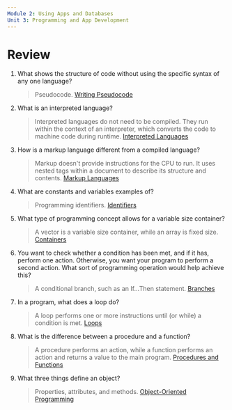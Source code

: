 ```yaml
---
Module 2: Using Apps and Databases
Unit 3: Programming and App Development
---
```


# Review

1. What shows the structure of code without using the specific syntax of any one language?

   > Pseudocode.
   [Writing Pseudocode](../../Lab/Modules/Module-2.md#313-writing-pseudocode)

2. What is an interpreted language?

   > Interpreted languages do not need to be compiled. They run within the context of an interpreter, which converts the code to machine code during runtime.
   [Interpreted  Languages](../../Lab/Modules/Module-2.md#322-interpreted-languages)

3. How is a markup language different from a compiled language?

   > Markup doesn't provide instructions for the CPU to run. It uses nested tags within a document to describe its structure and contents.
   [Markup Languages](../../Lab/Modules/Module-2.md#325-markup-languages)

4. What are constants and variables examples of?

   > Programming identifiers.
   [Identifiers](../../Lab/Modules/Module-2.md#identifiers)

5. What type of programming concept allows for a variable size container?

   > A vector is a variable size container, while an array is fixed size.
   [Containers](../../Lab/Modules/Module-2.md#containers)

6. You want to check whether a condition has been met, and if it has, perform one action. Otherwise, you want your program to perform a second action. What sort of programming operation would help achieve this?

   > A conditional branch, such as an If...Then statement.
   [Branches](../../Lab/Modules/Module-2.md#branches)

7. In a program, what does a loop do?

   > A loop performs one or more instructions until (or while) a condition is met.
   [Loops](../../Lab/Modules/Module-2.md#loops)

8. What is the difference between a procedure and a function?

   > A procedure performs an action, while a function performs an action and returns a value to the main program.
   [Procedures and Functions](../../Lab/Modules/Module-2.md#procedures-and-functions)

9. What three things define an object?

   > Properties, attributes, and methods.
   [Object-Oriented Programming](../../Lab/Modules/Module-2.md#object-oriented-programming)
